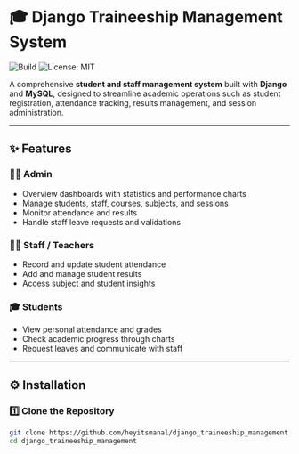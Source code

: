 # 🎓 Django Traineeship Management System
![Build](https://github.com/heyitsmanal/django_traineeship_management/actions/workflows/python-tests.yml/badge.svg)
![License: MIT](https://img.shields.io/badge/License-MIT-yellow.svg)

A comprehensive **student and staff management system** built with **Django** and **MySQL**, designed to streamline academic operations such as student registration, attendance tracking, results management, and session administration.

---

## ✨ Features

### 👨‍💼 Admin
- Overview dashboards with statistics and performance charts  
- Manage students, staff, courses, subjects, and sessions  
- Monitor attendance and results  
- Handle staff leave requests and validations  

### 👩‍🏫 Staff / Teachers
- Record and update student attendance  
- Add and manage student results  
- Access subject and student insights  

### 🎓 Students
- View personal attendance and grades  
- Check academic progress through charts  
- Request leaves and communicate with staff  

---

## ⚙️ Installation

### 1️⃣ Clone the Repository
```bash
git clone https://github.com/heyitsmanal/django_traineeship_management.git
cd django_traineeship_management
